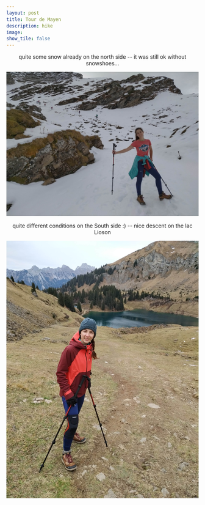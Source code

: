 ```yaml
---
layout: post
title: Tour de Mayen 		
description: hike 
image:
show_tile: false 
---
```




<center>quite some snow already on the north side -- it was still ok without snowshoes...</center>


![](../assets/images/summer/pic_chaussy/IMG_20201101_131112.jpg)


<center>quite different conditions on the South side :) -- nice descent on  the lac Lioson</center>

![](../assets/images/summer/pic_chaussy/IMG_20201101_143426.jpg)